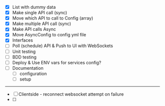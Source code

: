 
* [x] List with dummy data
* [x] Make single API call (sync)
* [x] Move which API to call to Config (array)
* [x] Make multiple API call (sync)
* [x] Make API calls Async
* [x] Move AsyncConfig to config yml file
* [x] Interfaces
* [ ] Poll (schedule) API & Push to UI with WebSockets
* [ ] Unit testing
* [ ] BDD testing
* [ ] Deploy & Use ENV vars for services config?
* [ ] Documentation
    * [ ] configuration
    * [ ] setup
    
---
    
* [ ] Clientside - reconnect websocket attempt on failure
* [ ]
